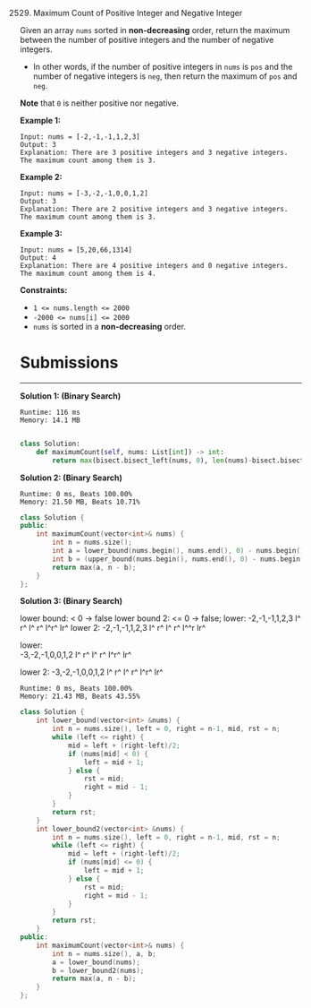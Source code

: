 2529. Maximum Count of Positive Integer and Negative Integer

Given an array `nums` sorted in **non-decreasing** order, return the maximum between the number of positive integers and the number of negative integers.

* In other words, if the number of positive integers in `nums` is `pos` and the number of negative integers is `neg`, then return the maximum of `pos` and `neg`.

**Note** that `0` is neither positive nor negative.

 

**Example 1:**
```
Input: nums = [-2,-1,-1,1,2,3]
Output: 3
Explanation: There are 3 positive integers and 3 negative integers. The maximum count among them is 3.
```

**Example 2:**
```
Input: nums = [-3,-2,-1,0,0,1,2]
Output: 3
Explanation: There are 2 positive integers and 3 negative integers. The maximum count among them is 3.
```

**Example 3:**
```
Input: nums = [5,20,66,1314]
Output: 4
Explanation: There are 4 positive integers and 0 negative integers. The maximum count among them is 4.
```

**Constraints:**

* `1 <= nums.length <= 2000`
* `-2000 <= nums[i] <= 2000`
* `nums` is sorted in a **non-decreasing** order.

# Submissions
---
**Solution 1: (Binary Search)**
```
Runtime: 116 ms
Memory: 14.1 MB
```
```python

class Solution:
    def maximumCount(self, nums: List[int]) -> int:
        return max(bisect.bisect_left(nums, 0), len(nums)-bisect.bisect_right(nums, 0))
```

**Solution 2: (Binary Search)**
```
Runtime: 0 ms, Beats 100.00%
Memory: 21.50 MB, Beats 10.71%
```
```c++
class Solution {
public:
    int maximumCount(vector<int>& nums) {
        int n = nums.size();
        int a = lower_bound(nums.begin(), nums.end(), 0) - nums.begin();
        int b = (upper_bound(nums.begin(), nums.end(), 0) - nums.begin());
        return max(a, n - b);
    }
};
```

**Solution 3: (Binary Search)**

lower bound: < 0 -> false
lower bound 2: <= 0 -> false;
lower:
    -2,-1,-1,1,2,3
    l^          r^
            l^  r^
            l^r^
           lr^
lower 2:
    -2,-1,-1,1,2,3
    l^          r^
            l^  r^
            l^^r
           lr^

lower:    
    -3,-2,-1,0,0,1,2
    l^            r^
    l^      r^
          l^r^
           lr^
              
lower 2:
    -3,-2,-1,0,0,1,2
    l^            r^
              l^  r^
                l^r^
               lr^

```
Runtime: 0 ms, Beats 100.00%
Memory: 21.43 MB, Beats 43.55%
```
```c++
class Solution {
    int lower_bound(vector<int> &nums) {
        int n = nums.size(), left = 0, right = n-1, mid, rst = n;
        while (left <= right) {
            mid = left + (right-left)/2;
            if (nums[mid] < 0) {
                left = mid + 1;
            } else {
                rst = mid;
                right = mid - 1;
            }
        }
        return rst;
    }
    int lower_bound2(vector<int> &nums) {
        int n = nums.size(), left = 0, right = n-1, mid, rst = n;
        while (left <= right) {
            mid = left + (right-left)/2;
            if (nums[mid] <= 0) {
                left = mid + 1;
            } else {
                rst = mid;
                right = mid - 1;
            }
        }
        return rst;
    }
public:
    int maximumCount(vector<int>& nums) {
        int n = nums.size(), a, b;
        a = lower_bound(nums);
        b = lower_bound2(nums);
        return max(a, n - b);
    }
};
```
